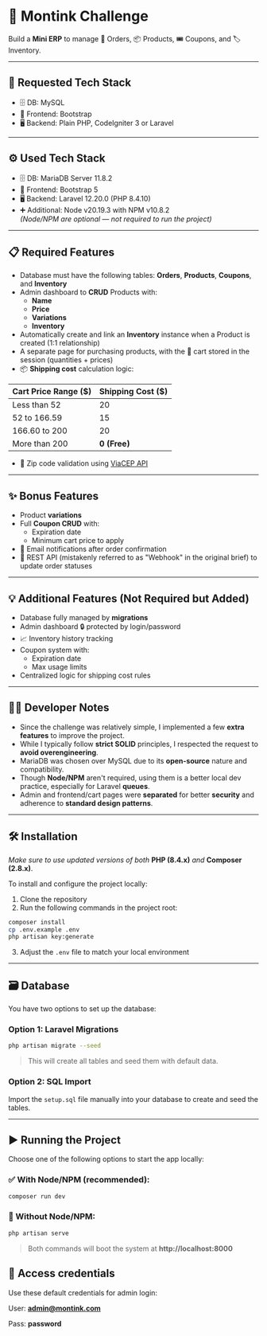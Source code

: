 # 🚀 Montink Challenge

Build a **Mini ERP** to manage 🧾 Orders, 📦 Products, 🎟️ Coupons, and 🏷️ Inventory.

---

## 🧰 Requested Tech Stack

- 🗄️ DB: MySQL
- 🎨 Frontend: Bootstrap
- 🖥️ Backend: Plain PHP, CodeIgniter 3 or Laravel

---

## ⚙️ Used Tech Stack

- 🗄️ DB: MariaDB Server 11.8.2
- 🎨 Frontend: Bootstrap 5
- 🖥️ Backend: Laravel 12.20.0 (PHP 8.4.10)
- ➕ Additional: Node v20.19.3 with NPM v10.8.2  
  *(Node/NPM are optional — not required to run the project)*

---

## 📋 Required Features

- Database must have the following tables: **Orders**, **Products**, **Coupons**, and **Inventory**
- Admin dashboard to **CRUD** Products with:
  - **Name**
  - **Price**
  - **Variations**
  - **Inventory**
- Automatically create and link an **Inventory** instance when a Product is created (1:1 relationship)
- A separate page for purchasing products, with the 🛒 cart stored in the session (quantities + prices)
- 📦 **Shipping cost** calculation logic:

| Cart Price Range ($)    | Shipping Cost ($) |
|-------------------------|-------------------|
| Less than 52            | 20                |
| 52 to 166.59            | 15                |
| 166.60 to 200           | 20                |
| More than 200           | **0 (Free)**      |

- 🧾 Zip code validation using [ViaCEP API](https://viacep.com.br/)

---

## ✨ Bonus Features

- Product **variations**
- Full **Coupon CRUD** with:
  - Expiration date
  - Minimum cart price to apply
- 📧 Email notifications after order confirmation
- 🔄 REST API (mistakenly referred to as "Webhook" in the original brief) to update order statuses

---

## 💡 Additional Features (Not Required but Added)

- Database fully managed by **migrations**
- Admin dashboard 🔒 protected by login/password
- 📈 Inventory history tracking
- Coupon system with:
  - Expiration date
  - Max usage limits
- Centralized logic for shipping cost rules

---

## 🧑‍💻 Developer Notes

- Since the challenge was relatively simple, I implemented a few **extra features** to improve the project.
- While I typically follow **strict SOLID** principles, I respected the request to **avoid overengineering**.
- MariaDB was chosen over MySQL due to its **open-source** nature and compatibility.
- Though **Node/NPM** aren't required, using them is a better local dev practice, especially for Laravel **queues**.
- Admin and frontend/cart pages were **separated** for better **security** and adherence to **standard design patterns**.

---

## 🛠️ Installation

_Make sure to use updated versions of both_ **PHP (8.4.x)** _and_ **Composer (2.8.x)**.

To install and configure the project locally:

1. Clone the repository
2. Run the following commands in the project root:

```bash
composer install
cp .env.example .env
php artisan key:generate
```

3. Adjust the `.env` file to match your local environment

---

## 🗃️ Database

You have two options to set up the database:

### Option 1: Laravel Migrations

```bash
php artisan migrate --seed
```

> This will create all tables and seed them with default data.

### Option 2: SQL Import

Import the `setup.sql` file manually into your database to create and seed the tables.

---

## ▶️ Running the Project

Choose one of the following options to start the app locally:

### ✅ With Node/NPM (recommended):

```bash
composer run dev
```

### 🚫 Without Node/NPM:

```bash
php artisan serve
```

> Both commands will boot the system at **http://localhost:8000**

## 🔐 Access credentials

Use these default credentials for admin login:

User: **admin@montink.com**

Pass: **password**
